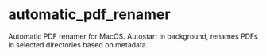 # automatic_pdf_renamer
Automatic PDF renamer for MacOS. Autostart in background, renames PDFs in selected directories based on metadata. 

